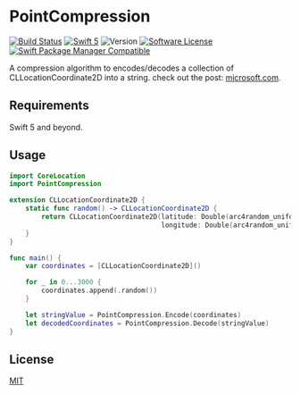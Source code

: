 # PointCompression

[![Build Status](https://travis-ci.org/wellmart/pointcompression.svg?branch=master)](https://travis-ci.org/wellmart/pointcompression)
[![Swift 5](https://img.shields.io/badge/swift-5-blue.svg)](https://developer.apple.com/swift/)
![Version](https://img.shields.io/badge/version-0.1.0-blue)
[![Software License](https://img.shields.io/badge/license-MIT-blue.svg?style=flat)](LICENSE)
[![Swift Package Manager Compatible](https://img.shields.io/badge/swift%20package%20manager-compatible-blue.svg)](https://github.com/apple/swift-package-manager)

A compression algorithm to encodes/decodes a collection of CLLocationCoordinate2D into a string. check out the post: [microsoft.com](https://docs.microsoft.com/en-us/bingmaps/v8-web-control/map-control-api/pointcompression-class).

## Requirements

Swift 5 and beyond.

## Usage

```swift
import CoreLocation
import PointCompression

extension CLLocationCoordinate2D {
    static func random() -> CLLocationCoordinate2D {
        return CLLocationCoordinate2D(latitude: Double(arc4random_uniform(140)) * 0.00001,
                                      longitude: Double(arc4random_uniform(140)) * 0.00001)
    }
}

func main() {
    var coordinates = [CLLocationCoordinate2D]()

    for _ in 0...3000 {
        coordinates.append(.random())
    }

    let stringValue = PointCompression.Encode(coordinates)
    let decodedCoordinates = PointCompression.Decode(stringValue)
}
```

## License

[MIT](https://choosealicense.com/licenses/mit/)
